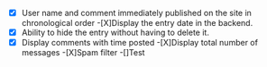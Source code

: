 -[X] User name and comment immediately published on the site in chronological order
-[X]Display the entry date in the backend.
-[X] Ability to hide the entry without having to delete it.
-[X] Display comments with time posted
-[X]Display total number of messages
-[X]Spam filter
-[]Test
